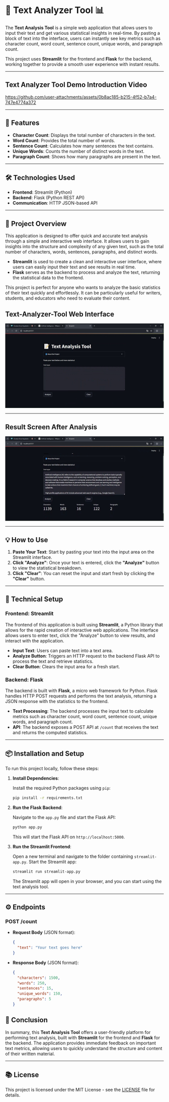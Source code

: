 # 📝 **Text Analyzer Tool** 📊

The **Text Analysis Tool** is a simple web application that allows users to input their text and get various statistical insights in real-time. By pasting a block of text into the interface, users can instantly see key metrics such as character count, word count, sentence count, unique words, and paragraph count.

This project uses **Streamlit** for the frontend and **Flask** for the backend, working together to provide a smooth user experience with instant results.

---

## Text Analyzer Tool Demo Introduction Video

https://github.com/user-attachments/assets/0b8ac185-b215-4f52-b7a4-747e4774a372


---

## 🚀 **Features**

* **Character Count**: Displays the total number of characters in the text.
* **Word Count**: Provides the total number of words.
* **Sentence Count**: Calculates how many sentences the text contains.
* **Unique Words**: Counts the number of distinct words in the text.
* **Paragraph Count**: Shows how many paragraphs are present in the text.

---

## 🛠️ **Technologies Used**

* **Frontend**: Streamlit (Python)
* **Backend**: Flask (Python REST API)
* **Communication**: HTTP JSON-based API

---


## 📄 **Project Overview**

This application is designed to offer quick and accurate text analysis through a simple and interactive web interface. It allows users to gain insights into the structure and complexity of any given text, such as the total number of characters, words, sentences, paragraphs, and distinct words.

* **Streamlit** is used to create a clean and interactive user interface, where users can easily input their text and see results in real time.
* **Flask** serves as the backend to process and analyze the text, returning the statistical data to the frontend.

This project is perfect for anyone who wants to analyze the basic statistics of their text quickly and effortlessly. It can be particularly useful for writers, students, and educators who need to evaluate their content.

## Text-Analyzer-Tool Web Interface

![Alt text](https://github.com/ctntrk/Text-Analyzer-Tool/blob/main/Text-Analyzer-Tool-Web-Interface.jpg)

---

## Result Screen After Analysis

![Alt text](https://github.com/ctntrk/Text-Analyzer-Tool/blob/main/Result-Screen-After-Analysis.jpg)


---

## 💡 **How to Use**

1. **Paste Your Text**: Start by pasting your text into the input area on the Streamlit interface.
2. **Click "Analyze"**: Once your text is entered, click the **"Analyze"** button to view the statistical breakdown.
3. **Click "Clear"**: You can reset the input and start fresh by clicking the **"Clear"** button.

---

## 🔧 **Technical Setup**

### **Frontend: Streamlit**

The frontend of this application is built using **Streamlit**, a Python library that allows for the rapid creation of interactive web applications. The interface allows users to enter text, click the "Analyze" button to view results, and interact with the application.

* **Input Text**: Users can paste text into a text area.
* **Analyze Button**: Triggers an HTTP request to the backend Flask API to process the text and retrieve statistics.
* **Clear Button**: Clears the input area for a fresh start.

### **Backend: Flask**

The backend is built with **Flask**, a micro web framework for Python. Flask handles HTTP POST requests and performs the text analysis, returning a JSON response with the statistics to the frontend.

* **Text Processing**: The backend processes the input text to calculate metrics such as character count, word count, sentence count, unique words, and paragraph count.
* **API**: The backend exposes a POST API at `/count` that receives the text and returns the computed statistics.

---

## 📦 **Installation and Setup**

To run this project locally, follow these steps:

1. **Install Dependencies**:

   Install the required Python packages using `pip`:

   ```bash
   pip install -r requirements.txt
   ```

2. **Run the Flask Backend**:

   Navigate to the `app.py` file and start the Flask API:

   ```bash
   python app.py
   ```

   This will start the Flask API on `http://localhost:5000`.

3. **Run the Streamlit Frontend**:

   Open a new terminal and navigate to the folder containing `streamlit-app.py`. Start the Streamlit app:

   ```bash
   streamlit run streamlit-app.py
   ```

   The Streamlit app will open in your browser, and you can start using the text analysis tool.

---

## ⚙️ **Endpoints**

### **POST /count**

* **Request Body** (JSON format):

  ```json
  {
    "text": "Your text goes here"
  }
  ```

* **Response Body** (JSON format):

  ```json
  {
    "characters": 1500,
    "words": 250,
    "sentences": 15,
    "unique_words": 150,
    "paragraphs": 5
  }
  ```


## 📝 **Conclusion**

In summary, this **Text Analysis Tool** offers a user-friendly platform for performing text analysis, built with **Streamlit** for the frontend and **Flask** for the backend. The application provides immediate feedback on important text metrics, allowing users to quickly understand the structure and content of their written material.

---

## 📚 **License**

This project is licensed under the MIT License - see the [LICENSE](LICENSE) file for details.

